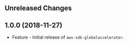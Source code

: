 Unreleased Changes
------------------

1.0.0 (2018-11-27)
------------------

* Feature - Initial release of `aws-sdk-globalaccelerator`.

